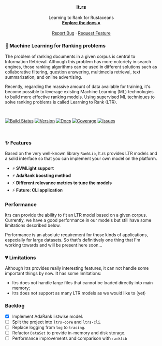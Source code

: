 <!-- PROJECT LOGO -->
<br />
<p align="center">
  <h3 align="center">lt.rs</h3>

  <p align="center">
    Learning to Rank for Rustaceans
    <br />
    <a href=""><strong>Explore the docs »</strong></a>
    <br />
    <br />
    <a href="https://github.com/marcosfpr/lt.rs/issues">Report Bug</a>
    ·
    <a href="https://github.com/marcosfpr/lt.rs/issues">Request Feature</a>
  </p>
</p>

### 🌟 Machine Learning for Ranking problems

The problem of ranking documents in a given corpus is central to Information Retrieval. Although this problem has more notoriety in search engines, those ranking algorithms can be used in different solutions such as collaborative filtering, question answering, multimedia retrieval, text summarization, and online advertising.

Recently, regarding the massive amount of data available for training, it's become possible to leverage existing Machine Learning (ML) technologies to build more effective ranking models. Using supervised ML techniques to solve ranking problems is called Learning to Rank (LTR).

<br/>

[![Build Status](https://img.shields.io/github/workflow/status/marcosfpr/ltrs/Unit%20tests)](https://img.shields.io/github/workflow/status/marcosfpr/ltrs/Unit%20tests)
[![Version](https://img.shields.io/crates/v/ltrs)](https://crates.io/crates/ltrs)
[![Docs](https://img.shields.io/docsrs/ltrs)](https://docs.rs/ltrs)
[![Coverage](https://img.shields.io/codecov/c/github/marcosfpr/ltrs)](https://img.shields.io/codecov/c/github/marcosfpr/ltrs)
[![Issues](https://img.shields.io/github/issues/marcosfpr/ltrs)](https://img.shields.io/github/issues/marcosfpr/ltrs)

<br/>

### ✨ Features

Based on the very well-known library `RankLib`, lt.rs provides LTR models and a solid interface so that you can implement your own model on
the platform.

- ⚡️ **SVMLight support**
- ⚡️ **AdaRank boosting method**
- ⚡️ **Different relevance metrics to tune the models**
- ⚡️ **Future: CLI application**

### Performance

ltrs can provide the ability to fit an LTR model based on a given corpus. Currently, we have a good performance in our models but still have some limitations described below.

Performance is an absolute requirement for those kinds of applications, especially for large datasets. So that's definitively one thing that I'm working towards and will be present here soon...

### 💔 Limitations

Although ltrs provides really interesting features, it can not handle some important things by now. It has some limitations:

- ltrs does not handle large files that cannot be loaded directly into main memory;
- ltrs does not support as many LTR models as we would like to (yet)

### Backlog

- [x] Implement AdaRank listwise model.
- [ ] Split the project into `ltrs-core` and `ltrs-cli`.
- [ ] Replace logging from `log` to `tracing`.
- [ ] Refactor `DataSet` to provide in-memory and disk storage.
- [ ] Performance improvements and comparison with `ranklib`
